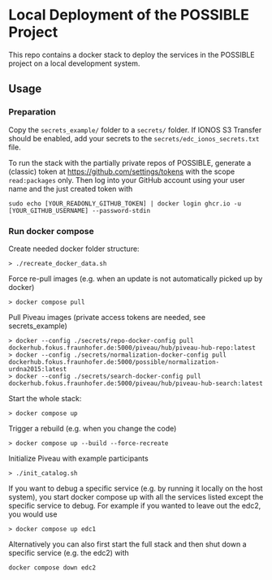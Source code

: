 # Local Deployment of the POSSIBLE Project

This repo contains a docker stack to deploy the services in the POSSIBLE project on a local development system.


## Usage

### Preparation
Copy the `secrets_example/` folder to a `secrets/` folder. 
If IONOS S3 Transfer should be enabled, add your secrets to the `secrets/edc_ionos_secrets.txt` file.

To run the stack with the partially private repos of POSSIBLE, generate a (classic) token at https://github.com/settings/tokens with the scope `read:packages` only.
Then log into your GitHub account using your user name and the just created token with
```
sudo echo [YOUR_READONLY_GITHUB_TOKEN] | docker login ghcr.io -u [YOUR_GITHUB_USERNAME] --password-stdin
```


### Run docker compose
Create needed docker folder structure:
```
> ./recreate_docker_data.sh
```

Force re-pull images (e.g. when an update is not automatically picked up by docker)
```
> docker compose pull
```

Pull Piveau images (private access tokens are needed, see secrets_example)
```
> docker --config ./secrets/repo-docker-config pull dockerhub.fokus.fraunhofer.de:5000/piveau/hub/piveau-hub-repo:latest
> docker --config ./secrets/normalization-docker-config pull dockerhub.fokus.fraunhofer.de:5000/possible/normalization-urdna2015:latest
> docker --config ./secrets/search-docker-config pull dockerhub.fokus.fraunhofer.de:5000/piveau/hub/piveau-hub-search:latest
```

Start the whole stack:
```
> docker compose up
```

Trigger a rebuild (e.g. when you change the code)
```
> docker compose up --build --force-recreate
```

Initialize Piveau with example participants
```
> ./init_catalog.sh
```

If you want to debug a specific service (e.g. by running it locally on the host system), you start docker compose up with all the services listed except the specific service to debug.
For example if you wanted to leave out the edc2, you would use 
```
> docker compose up edc1
```

Alternatively you can also first start the full stack and then shut down a specific service (e.g. the edc2) with

    docker compose down edc2

